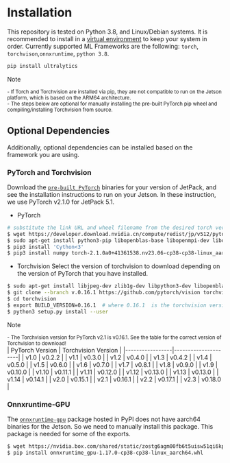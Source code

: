 # Installation

This repository is tested on Python 3.8, and Linux/Debian systems.
It is recommended to install in a [virtual environment](https://docs.python.org/3/library/venv.html) to keep your system in order.
Currently supported ML Frameworks are the following: `torch`, `torchvison`,`onnxruntime`, `python 3.8`.

```bash
pip install ultralytics
```
> [!NOTE]  
> <sup>- If Torch and Torchvision are installed via pip, they are not compatible to run on the Jetson platform, which is based on the ARM64 architecture.</sup><br>
> <sup>- The steps below are optional for manually installing the pre-built PyTorch pip wheel and compiling/installing Torchvision from source.</sup>

## Optional Dependencies

Additionally, optional dependencies can be installed based on the framework you are using.

### PyTorch and Torchvision

Download the [`pre-built PyTorch`](https://forums.developer.nvidia.com/t/pytorch-for-jetson/72048) binaries for your version of JetPack, and see the installation instructions to run on your Jetson. In these instruction, we use PyTorch v2.1.0 for JetPack 5.1.

- PyTorch
```bash
# substitute the link URL and wheel filename from the desired torch version
$ wget https://developer.download.nvidia.cn/compute/redist/jp/v512/pytorch/torch-2.1.0a0+41361538.nv23.06-cp38-cp38-linux_aarch64.whl -o torch-2.1.0a0+41361538.nv23.06-cp38-cp38-linux_aarch64.whl 
$ sudo apt-get install python3-pip libopenblas-base libopenmpi-dev libomp-dev
$ pip3 install 'Cython<3'
$ pip3 install numpy torch-2.1.0a0+41361538.nv23.06-cp38-cp38-linux_aarch64.whl 
```

- Torchvision
Select the version of torchvision to download depending on the version of PyTorch that you have installed.
```bash
$ sudo apt-get install libjpeg-dev zlib1g-dev libpython3-dev libopenblas-dev libavcodec-dev libavformat-dev libswscale-dev
$ git clone --branch v.0.16.1 https://github.com/pytorch/vision torchvision   
$ cd torchvision
$ export BUILD_VERSION=0.16.1  # where 0.16.1  is the torchvision version
$ python3 setup.py install --user
```
> [!NOTE]  
> <sup>- The Torchvision version for PyTorch v2.1 is v0.16.1. See the table for the correct version of Torchvision to download!</sup><br>
| PyTorch Version | Torchvision Version |
|-----------------|---------------------|
| v1.0            | v0.2.2              |
| v1.1            | v0.3.0              |
| v1.2            | v0.4.0              |
| v1.3            | v0.4.2              |
| v1.4            | v0.5.0              |
| v1.5            | v0.6.0              |
| v1.6            | v0.7.0              |
| v1.7            | v0.8.1              |
| v1.8            | v0.9.0              |
| v1.9            | v0.10.0             |
| v1.10           | v0.11.1             |
| v1.11           | v0.12.0             |
| v1.12           | v0.13.0             |
| v1.13           | v0.13.0             |
| v1.14           | v0.14.1             |
| v2.0            | v0.15.1             |
| v2.1            | v0.16.1             |
| v2.2            | v0.17.1             |
| v2.3            | v0.18.0             |

### Onnxruntime-GPU

The [`onnxruntime-gpu`](https://elinux.org/Jetson_Zoo#ONNX_Runtime) package hosted in PyPI does not have aarch64 binaries for the Jetson. So we need to manually install this package. This package is needed for some of the exports.

```bash
$ wget https://nvidia.box.com/shared/static/zostg6agm00fb6t5uisw51qi6kpcuwzd.whl -O onnxruntime_gpu-1.17.0-cp38-cp38-linux_aarch64.whl
$ pip install onnxruntime_gpu-1.17.0-cp38-cp38-linux_aarch64.whl
```
